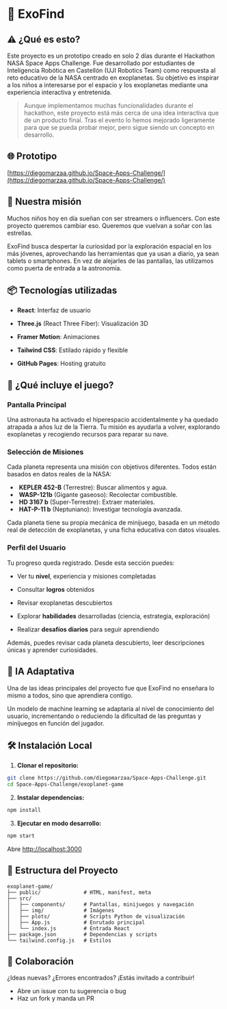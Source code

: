 # 🚀 ExoFind

## ⚠️ ¿Qué es esto?

Este proyecto es un prototipo creado en solo 2 días durante el Hackathon NASA Space Apps Challenge. Fue desarrollado por estudiantes de Inteligencia Robótica en Castellón (UJI Robotics Team) como respuesta al reto educativo de la NASA centrado en exoplanetas. Su objetivo es inspirar a los niños a interesarse por el espacio y los exoplanetas mediante una experiencia interactiva y entretenida.

>Aunque implementamos muchas funcionalidades durante el hackathon, este proyecto está más cerca de una idea interactiva que de un producto final. Tras el evento lo hemos mejorado ligeramente para que se pueda probar mejor, pero sigue siendo un concepto en desarrollo.

## 🌐 Prototipo

[https://diegomarzaa.github.io/Space-Apps-Challenge/](https://diegomarzaa.github.io/Space-Apps-Challenge/)

## 🎯 Nuestra misión

Muchos niños hoy en día sueñan con ser streamers o influencers. Con este proyecto queremos cambiar eso. Queremos que vuelvan a soñar con las estrellas.

ExoFind busca despertar la curiosidad por la exploración espacial en los más jóvenes, aprovechando las herramientas que ya usan a diario, ya sean tablets o smartphones. En vez de alejarles de las pantallas, las utilizamos como puerta de entrada a la astronomía.

## 📦 Tecnologías utilizadas

- **React**: Interfaz de usuario

- **Three.js** (React Three Fiber): Visualización 3D

- **Framer Motion**: Animaciones

- **Tailwind CSS**: Estilado rápido y flexible

- **GitHub Pages**: Hosting gratuito

## 🧭 ¿Qué incluye el juego?

### Pantalla Principal

Una astronauta ha activado el hiperespacio accidentalmente y ha quedado atrapada a años luz de la Tierra. Tu misión es ayudarla a volver, explorando exoplanetas y recogiendo recursos para reparar su nave.

### Selección de Misiones

Cada planeta representa una misión con objetivos diferentes. Todos están basados en datos reales de la NASA:

-  **KEPLER 452-B** (Terrestre): Buscar alimentos y agua.
-  **WASP-121b** (Gigante gaseoso): Recolectar combustible.
-  **HD 3167 b** (Super-Terrestre): Extraer materiales.
-  **HAT-P-11 b** (Neptuniano): Investigar tecnología avanzada.

Cada planeta tiene su propia mecánica de minijuego, basada en un método real de detección de exoplanetas, y una ficha educativa con datos visuales.

### Perfil del Usuario

Tu progreso queda registrado. Desde esta sección puedes:

- Ver tu **nivel**, experiencia y misiones completadas

- Consultar **logros** obtenidos

- Revisar exoplanetas descubiertos

- Explorar **habilidades** desarrolladas (ciencia, estrategia, exploración)

- Realizar **desafíos diarios** para seguir aprendiendo

Además, puedes revisar cada planeta descubierto, leer descripciones únicas y aprender curiosidades.

## 🤖 IA Adaptativa

Una de las ideas principales del proyecto fue que ExoFind no enseñara lo mismo a todos, sino que aprendiera contigo. 

Un modelo de machine learning se adaptaría al nivel de conocimiento del usuario, incrementando o reduciendo la dificultad de las preguntas y minijuegos en función del jugador.

## 🛠️ Instalación Local

1. **Clonar el repositorio:**

```bash
git clone https://github.com/diegomarzaa/Space-Apps-Challenge.git
cd Space-Apps-Challenge/exoplanet-game
```

2. **Instalar dependencias:**

```bash
npm install
```

3. **Ejecutar en modo desarrollo:**

```bash
npm start
```

Abre [http://localhost:3000](http://localhost:3000)

## 📂 Estructura del Proyecto

```
exoplanet-game/
├── public/              # HTML, manifest, meta
├── src/
│   ├── components/      # Pantallas, minijuegos y navegación
│   ├── img/             # Imágenes
│   ├── plots/           # Scripts Python de visualización
│   ├── App.js           # Enrutado principal
│   └── index.js         # Entrada React
├── package.json         # Dependencias y scripts
└── tailwind.config.js   # Estilos
```

## 🤝 Colaboración

¿Ideas nuevas? ¿Errores encontrados? ¡Estás invitado a contribuir!

- Abre un issue con tu sugerencia o bug
- Haz un fork y manda un PR
